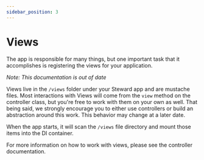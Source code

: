 ```yaml
---
sidebar_position: 3
---
```


# Views

The app is responsible for many things, but one important task that it accomplishes is registering the views for your application. 

*Note: This documentation is out of date*

Views live in the `/views` folder under your Steward app and are mustache files. Most interactions with Views will come from the `view` method on the controller class, but you're free to work with them on your own as well. That being said, we strongly encourage you to either use controllers or build an abstraction around this work. This behavior may change at a later date.

When the app starts, it will scan the `/views` file directory and mount those items into the DI container.

For more information on how to work with views, please see the controller documentation.